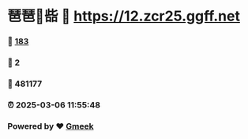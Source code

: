 # 琶琶🔭啙 :link: https://12.zcr25.ggff.net 
### :page_facing_up: [183](https://12.zcr25.ggff.net/tag.html) 
### :speech_balloon: 2 
### :hibiscus: 481177 
### :alarm_clock: 2025-03-06 11:55:48 
### Powered by :heart: [Gmeek](https://github.com/Meekdai/Gmeek)
